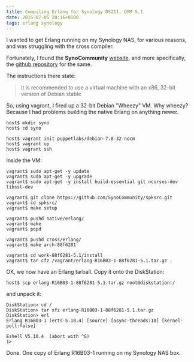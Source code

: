 ```yaml
---
title: Compiling Erlang for Synology DS211, DSM 5.1
date: 2015-07-05 20:16+0100
tags: erlang synology
---
```


I wanted to get Erlang running on my Synology NAS, for various reasons, and was
struggling with the cross compiler.

Fortunately, I found the **SynoCommunity**
[website](https://synocommunity.com/), and more specifically, the [github
repository](https://github.com/SynoCommunity/spksrc) for the same.

The instructions there state:

> it is recommended to use a virtual machine with an x86, 32-bit version of
> Debian stable

So, using vagrant, I fired up a 32-bit Debian "Wheezy" VM. Why wheezy? Because
I had problems building the native Erlang on anything newer.

    host$ mkdir syno
    host$ cd syno

    host$ vagrant init puppetlabs/debian-7.8-32-nocm
    host$ vagrant up
    host$ vagrant ssh

Inside the VM:

    vagrant$ sudo apt-get -y update
    vagrant$ sudo apt-get -y upgrade
    vagrant$ sudo apt-get -y install build-essential git ncurses-dev libssl-dev

    vagrant$ git clone https://github.com/SynoCommunity/spksrc.git
    vagrant$ cd spksrc/
    vagrant$ make setup

    vagrant$ pushd native/erlang/
    vagrant$ make
    vagrant$ popd

    vagrant$ pushd cross/erlang/
    vagrant$ make arch-88f6281

    vagrant$ cd work-88f6281-5.1/install
    vagrant$ tar cfz /vagrant/erlang-R16B03-1-88f6281-5.1.tar.gz .

OK, we now have an Erlang tarball. Copy it onto the DiskStation:

    host$ scp erlang-R16B03-1-88f6281-5.1.tar.gz root@diskstation:/

and unpack it:

    DiskStation> cd /
    DiskStation> tar xfz erlang-R16B03-1-88f6281-5.1.tar.gz
    DiskStation> erl
    Erlang R16B03-1 (erts-5.10.4) [source] [async-threads:10] [kernel-poll:false]

    Eshell V5.10.4  (abort with ^G)
    1>

Done. One copy of Erlang R16B03-1 running on my Synology NAS box.
